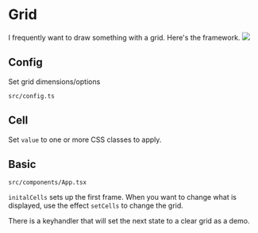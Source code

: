 # Grid

I frequently want to draw something with a grid.  Here's the framework.
![](https://i.ibb.co/rsZfFMW/Screen-Shot-2021-11-07-at-7-07-52-PM.png)
## Config

Set grid dimensions/options
```
src/config.ts
```

## Cell

Set `value` to one or more CSS classes to apply.


## Basic
```
src/components/App.tsx
```

`initalCells` sets up the first frame.  When you want to change what is
displayed, use the effect `setCells` to change the grid.

There is a keyhandler that will set the next state to a clear grid as a demo.
